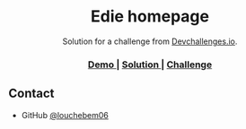 <!-- Please update value in the {}  -->

<h1 align="center">Edie homepage</h1>

<div align="center">
   Solution for a challenge from  <a href="http://devchallenges.io" target="_blank">Devchallenges.io</a>.
</div>

<div align="center">
  <h3>
    <a href="louchebem06.github.io/edie-homepage-devchallenges.io/homepage">
      Demo
    </a>
    <span> | </span>
    <a href="https://github.com/louchebem06/edie-homepage-devchallenges.io">
      Solution
    </a>
    <span> | </span>
    <a href="https://devchallenges.io/challenges/xobQBuf8zWWmiYMIAZe0">
      Challenge
    </a>
  </h3>
</div>

## Contact

- GitHub [@louchebem06](https://github.com/louchebem06)
